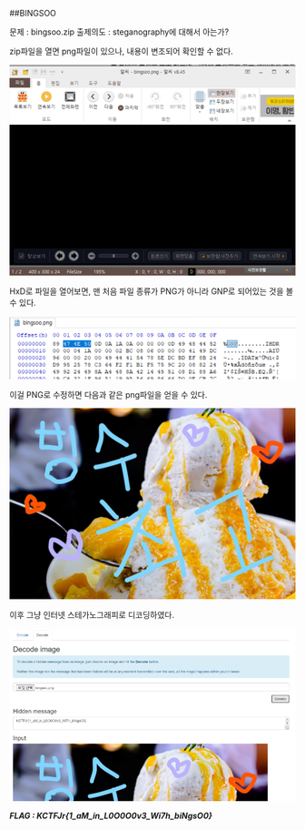 ##BINGSOO

문제 : bingsoo.zip
출제의도 : steganography에 대해서 아는가?


zip파일을 열면 png파일이 있으나, 내용이 변조되어 확인할 수 없다.

![1597182146302](./image/pngstate.png)



HxD로 파일을 열어보면, 맨 처음 파일 종류가 PNG가 아니라 GNP로 되어있는 것을 볼 수 있다. 

![1597182095665](./image/hex.png)



이걸 PNG로 수정하면 다음과 같은 png파일을 얻을 수 있다.

![bingsoo](./image/bingsoo.png)



이후 그냥 인터넷 스테가노그래피로 디코딩하였다.

![1597178952117](./image/stegano.png)





***FLAG : KCTFJr{1_aM_in_L0O0O0v3_Wi7h_biNgsO0}***

